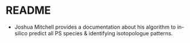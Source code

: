 # README
- Joshua Mitchell provides a documentation about his algorithm to in-silico predict all PS species & identifying isotopologue patterns.